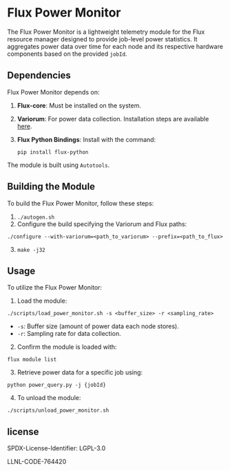 # Flux Power Monitor

The Flux Power Monitor is a lightweight telemetry module for the Flux resource manager designed to provide job-level power statistics. It aggregates power data over time for each node and its respective hardware components based on the provided `jobId`.


## Dependencies

Flux Power Monitor depends on:

1. **Flux-core**: Must be installed on the system.
2. **Variorum**: For power data collection. Installation steps are available [here](https://variorum.readthedocs.io/en/latest/BuildingVariorum.html).
3. **Flux Python Bindings**: Install with the command:
   
   ```
   pip install flux-python
   ```
The module is built using `Autotools`.

## Building the Module

To build the Flux Power Monitor, follow these steps:
1. `./autogen.sh`
2. Configure the build specifying the Variorum and Flux paths:
```
./configure --with-variorum=<path_to_variorum> --prefix=<path_to_flux>
```
3. `make -j32`

## Usage 
	
To utilize the Flux Power Monitor:

1. Load the module:
```
./scripts/load_power_monitor.sh -s <buffer_size> -r <sampling_rate>
```
* `-s`: Buffer size (amount of power data each node stores).
* `-r`: Sampling rate for data collection.
2. Confirm the module is loaded with:
```
flux module list
```
3. Retrieve power data for a specific job using:
```
python power_query.py -j {jobId}
```
4. To unload the module:
```
./scripts/unload_power_monitor.sh
```

## license

SPDX-License-Identifier: LGPL-3.0

LLNL-CODE-764420
